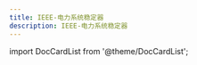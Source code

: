 ```yaml
---
title: IEEE-电力系统稳定器
description: IEEE-电力系统稳定器
---
```


import DocCardList from '@theme/DocCardList';

<DocCardList />